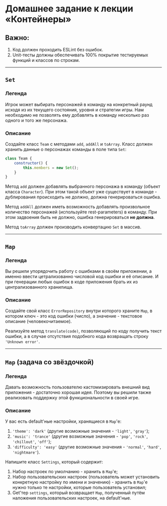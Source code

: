# Домашнее задание к лекции «Контейнеры»

## Важно:
1. Код должен проходить ESLint без ошибок.
2. Unit-тесты должны обеспечивать 100% покрытие тестируемых функций и классов по строкам.

---

## `Set`

### Легенда

Игрок может выбирать персонажей в команду на конкретный раунд исходя из их текущего состояния, уровня и стратегии игры. Нам необходимо не позволять ему добавлять в команду несколько раз одного и того же персонажа.

### Описание

Создайте класс `Team` с методами `add`, `addAll` и `toArray`. Класс должен хранить данные о персонажах команды в поле типа `Set`:
```javascript
class Team {
    constructor() {
        this.members = new Set();
    }
}
```

Метод `add` должен добавлять выбранного персонажа в команду (объект класса `Character`). При этом такой объект уже существует в команде - дублирования происходить не должно, должна генерироваться ошибка.

Метод `addAll` должен иметь возможность добавлять произвольное количество персонажей (используйте rest-parameters) в команду. При этом задвоения быть не должно, ошибка генерироваться **не должна**.

Метод `toArray` должен производить конвертацию `Set` в массив.

---

## `Map`

### Легенда

Вы решили упорядочить работу с ошибками в своём приложении, а именно ввести цетрализованно числовой код ошибки и её описание. И при генерации любых ошибок в коде приложения брать их из централизованного хранилища.

### Описание

Создайте свой класс `ErrorRepository` внутри которого храните `Map`, в котором ключ - это код ошибки (число), а значение - текстовое описание (человекочитаемое).

Реализуйте метод `translate(code)`, позволяющий по коду получить текст ошибки, а в случае отсутствия подобного кода возвращать строку `'Unknown error'`.

----

## `Map` (задача со звёздочкой)

### Легенда

Давать возможность пользователю кастомизировать внешний вид приложения - достаточно хорошая идея. Поэтому вы решили также реализовать поддержку этой функциональности в своей игре.

### Описание

У вас есть default'ные настройки, хранящиеся в `Map`'е:
1. `'theme': 'dark'` (другие возможные значения - `'light'`, `'gray'`);
2. `'music': 'trance'` (другие возможные значения - `'pop'`, `'rock'`, `'chillout'`, `'off'`);
3. `'difficulty': 'easy'` (другие возможные значения - `'normal'`, `'hard'`, `'nightmare'`).

Напишите класс `Settings`, который содержит:
1. Набор настроек по умолчанию - хранить в `Map`'е;
2. Набор пользовательских настроек (пользователь может установить конкретную настройку по имени и значению) - хранить в `Map`'е нужно только те настройки, которые пользователь установил;
3. Get'тер `settings`, который возвращает `Map`, полученный путём наложения пользовательских настроек, на default'ные.